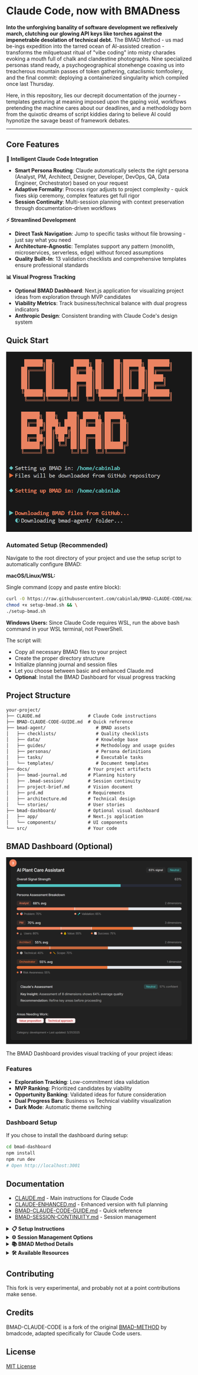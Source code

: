# Claude Code, now with BMADness

**Into the unforgiving banality of software development we reflexively march, clutching our glowing API keys like torches against the impenetrable desolation of technical debt.** The BMAD Method - us mad be-ings expedition into the tarred ocean of AI-assisted creation - transforms the milquetoast ritual of "vibe coding" into misty charades evoking a mouth full of chalk and clandestine photographs. Nine specialized personas stand ready, a psychogeographical stonehenge coaxing us into treacherous mountain passes of token gathering, cataclismic tomfoolery, and the final commit: deploying a containerized singularity which compiled once last Thursday.

Here, in this repository, lies our decrepit documentation of the journey - templates gesturing at meaning imposed upon the gaping void, workflows pretending the machine cares about our deadlines, and a methodology born from the quixotic dreams of script kiddies daring to believe AI could hypnotize the savage beast of framework debates.

---

## Core Features

**🎯 Intelligent Claude Code Integration**

- **Smart Persona Routing**: Claude automatically selects the right persona (Analyst, PM, Architect, Designer, Developer, DevOps, QA, Data Engineer, Orchestrator) based on your request
- **Adaptive Formality**: Process rigor adjusts to project complexity - quick fixes skip ceremony, complex features get full rigor
- **Session Continuity**: Multi-session planning with context preservation through documentation-driven workflows

**⚡ Streamlined Development**

- **Direct Task Navigation**: Jump to specific tasks without file browsing - just say what you need
- **Architecture-Agnostic**: Templates support any pattern (monolith, microservices, serverless, edge) without forced assumptions
- **Quality Built-In**: 13 validation checklists and comprehensive templates ensure professional standards

**📊 Visual Progress Tracking**

- **Optional BMAD Dashboard**: Next.js application for visualizing project ideas from exploration through MVP candidates
- **Viability Metrics**: Track business/technical balance with dual progress indicators
- **Anthropic Design**: Consistent branding with Claude Code's design system

## Quick Start

![Setup Script](media/setup-script.png)

### Automated Setup (Recommended)

Navigate to the root directory of your project and use the setup script to automatically configure BMAD:

**macOS/Linux/WSL:**

Single command (copy and paste entire block):

```bash
curl -O https://raw.githubusercontent.com/cabinlab/BMAD-CLAUDE-CODE/main/setup-bmad.sh && \
chmod +x setup-bmad.sh && \
./setup-bmad.sh
```

**Windows Users:** Since Claude Code requires WSL, run the above bash command in your WSL terminal, not PowerShell.

The script will:

- Copy all necessary BMAD files to your project
- Create the proper directory structure
- Initialize planning journal and session files
- Let you choose between basic and enhanced Claude.md
- **Optional**: Install the BMAD Dashboard for visual progress tracking

## Project Structure

```
your-project/
├── CLAUDE.md                  # Claude Code instructions
├── BMAD-CLAUDE-CODE-GUIDE.md  # Quick reference
├── bmad-agent/                   # BMAD assets
│   ├── checklists/               # Quality checklists
│   ├── data/                     # Knowledge base
│   ├── guides/                   # Methodology and usage guides
│   ├── personas/                 # Persona definitions
│   ├── tasks/                    # Executable tasks
│   └── templates/                # Document templates
├── docs/                      # Your project artifacts
│   ├── bmad-journal.md        # Planning history
│   ├── .bmad-session/         # Session continuity
│   ├── project-brief.md       # Vision document
│   ├── prd.md                 # Requirements
│   ├── architecture.md        # Technical design
│   └── stories/               # User stories
├── bmad-dashboard/            # Optional visual dashboard
│   ├── app/                   # Next.js application
│   └── components/            # UI components
└── src/                       # Your code
```

## BMAD Dashboard (Optional)

![BMAD Dashboard](media/claude-bmad-dashboard.png)

The BMAD Dashboard provides visual tracking of your project ideas:

### Features

- **Exploration Tracking**: Low-commitment idea validation
- **MVP Ranking**: Prioritized candidates by viability
- **Opportunity Banking**: Validated ideas for future consideration
- **Dual Progress Bars**: Business vs Technical viability visualization
- **Dark Mode**: Automatic theme switching

### Dashboard Setup

If you chose to install the dashboard during setup:

```bash
cd bmad-dashboard
npm install
npm run dev
# Open http://localhost:3001
```

## Documentation

- [CLAUDE.md](CLAUDE.md) - Main instructions for Claude Code
- [CLAUDE-ENHANCED.md](CLAUDE-ENHANCED.md) - Enhanced version with full planning
- [BMAD-CLAUDE-CODE-GUIDE.md](BMAD-CLAUDE-CODE-GUIDE.md) - Quick reference
- [BMAD-SESSION-CONTINUITY.md](BMAD-SESSION-CONTINUITY.md) - Session management

<details>
<summary><strong>📋 Setup Instructions</strong></summary>

### Manual Setup

1. Clone this repository or download the files
2. Copy these to your project root:
   - `bmad-agent/` folder (personas, templates, tasks, checklists, data)
   - `CLAUDE.md` or `CLAUDE-ENHANCED.md` (rename to CLAUDE.md)
   - `BMAD-CLAUDE-CODE-GUIDE.md` (optional quick reference)
3. Create a `docs/` folder in your project for BMAD artifacts
4. Start using BMAD with Claude Code!

### Using BMAD with Claude Code

**Starting a New Project:**

```
User: "Let's plan a new app using BMAD"
Claude Code: I'll help you start a new BMAD project. Let me set up the planning structure...
```

**Continuing Work:**

```
User: "Continue BMAD planning"
Claude Code: I see we were working on the PRD as the Product Manager...
```

**Key Commands:**

- **"Act as the BMAD [Persona]"** - Claude adopts specific persona mindset
- **"Create a [document]"** - Uses appropriate BMAD template
- **"Run [checklist]"** - Executes quality validation
- **"Show planning status"** - Reviews progress and next steps

**Usage Examples:**

- **Direct Requests**: "Build authentication" → [Developer] starts implementation
- **Create Documents**: "Create user stories" → [PM] drafts stories
- **Design Systems**: "Design the database" → [Data Engineer] creates schema
- **Quality Gates**: "Run architecture checklist" → Validates design decisions

</details>

<details>
<summary><strong>⚙️ Session Management Options</strong></summary>

### Basic Setup (CLAUDE.md)

Use for simple, single-session projects:

- Copy `CLAUDE.md` as-is to your project root
- No session tracking needed
- Best for small features or quick prototypes
- All planning happens in one session

### Enhanced Setup (CLAUDE-ENHANCED.md)

For complex, multi-session planning:

- Copy `CLAUDE-ENHANCED.md` to your project root and rename to `CLAUDE.md`
- Includes efficiency enhancements, session continuity, and planning journal support
- Best for full application development with extended planning phases

</details>

<details>
<summary><strong>📚 BMAD Method Details</strong></summary>

### The BMAD Method Philosophy

The BMAD Method is a revolutionary approach that elevates "vibe coding" to advanced project planning, ensuring AI-driven development starts with clear vision and completes with explicit guidance. It provides a structured yet flexible framework to plan, execute, and manage software projects.

#### Key Benefits

- **Structured Planning**: Move from idea to implementation with clear phases
- **Quality Built-In**: Checklists and templates ensure nothing is missed
- **Context Preservation**: Never lose planning decisions across sessions
- **Role-Based Thinking**: Claude Code adopts appropriate mindsets for each phase
- **Document-Driven**: All artifacts are markdown files, easy to review and version

### BMAD Workflow Phases

#### 1. Discovery & Analysis

**Analyst** persona investigates and challenges assumptions:

- Deep research into problem space and constraints
- Competitive analysis and market validation
- Edge case identification and risk assessment

#### 2. Product Definition

**Product Manager** persona transforms research into requirements:

- Creates comprehensive PRD with prioritized features
- Defines user stories with clear acceptance criteria
- Establishes success metrics and MVP scope

#### 3. Technical & UX Design

**Architect** and **Designer** personas create system design:

- Architecture patterns for scalability and maintainability
- API specifications and security modeling
- User experience flows and interface design

#### 4. Implementation & Quality

**Developer** persona builds the solution:

- Clean code implementation following best practices
- Debugging and refactoring for maintainability
- Technical documentation and code reviews

**QA Engineer** persona ensures quality:

- Test strategy design and test automation
- Performance and security testing
- Independent quality validation

#### 5. Data Management

**Data Engineer** persona architects information flow:

- Database schema design and optimization
- Data migration and ETL pipeline creation
- Privacy compliance and data governance

#### 6. Infrastructure & Operations

**DevOps Engineer** persona enables deployment:

- CI/CD pipeline setup and automation
- Infrastructure design and monitoring
- Security hardening and cost optimization

#### 7. Process & Continuity

**Orchestrator** persona maintains project discipline:

- Quality gates and validation checkpoints
- Change management and course correction
- Session continuity and knowledge preservation

</details>

<details>
<summary><strong>🛠️ Available Resources</strong></summary>

### Templates (`bmad-agent/templates/`) - 10 Total

**Core Templates:**

- `project-brief-tmpl.md` - Vision and problem definition
- `prd-tmpl.md` - Product requirements with pattern guidance
- `architecture-tmpl.md` - System design with architecture patterns
- `story-tmpl.md` - User stories with comprehensive DoD

**Specialized Templates:**

- `front-end-architecture-tmpl.md` - Frontend technical design
- `front-end-spec-tmpl.md` - UI/UX specifications
- `test-strategy-tmpl.md` - Comprehensive testing approach
- `session-state-tmpl.md` - Session continuity tracking
- `planning-journal-tmpl.md` - Decision history across sessions
- `doc-sharding-tmpl.md` - Documentation organization

### Tasks (`bmad-agent/tasks/`) - 19 Total

**Core Tasks:**

- `create-prd.md` - Requirements definition
- `create-architecture.md` - System design
- `create-next-story.md` - User story creation
- `create-deep-research.md` - Investigation and analysis

**Design & Architecture Tasks:**

- `create-api-specification.md` - API design and contracts
- `create-frontend-architecture.md` - Frontend system design
- `create-ui-specification.md` - UI/UX design specifications
- `create-database-design.md` - Database schema design
- `security-threat-model.md` - Security analysis

**Implementation Tasks:**

- `implement-story.md` - Guided code implementation
- `create-test-strategy.md` - Comprehensive testing approach
- `generate-tests.md` - Comprehensive test creation
- `debug-issue.md` - Systematic debugging
- `create-deployment-pipeline.md` - CI/CD setup
- `create-data-migration-strategy.md` - Data migration planning

**Process Tasks:**

- `coordinate-multi-persona-feature.md` - Multi-persona coordination
- `correct-course.md` - Change management
- `core-dump.md` - Session memory capture
- `checklist-run-task.md` - Quality gate execution

### Checklists (`bmad-agent/checklists/`) - 13 Total

**Product & Requirements:**

- `pm-checklist.md` - PRD quality validation
- `po-master-checklist.md` - Backlog readiness
- `story-draft-checklist.md` - Story quality validation
- `story-dod-checklist.md` - Definition of Done

**Architecture & Design:**

- `architect-checklist.md` - System architecture review
- `frontend-architecture-checklist.md` - Frontend design validation
- `api-design-checklist.md` - API specification quality
- `security-threat-model-checklist.md` - Security analysis validation

**Implementation & Quality:**

- `implementation-quality-checklist.md` - Code quality standards
- `test-suite-quality-checklist.md` - Test coverage validation
- `deployment-pipeline-checklist.md` - CI/CD quality validation
- `debug-process-checklist.md` - Issue resolution validation
- `change-checklist.md` - Change management validation

### Getting Started Examples

**Example 1: Starting Fresh**

```
User: "I want to build a task management app using BMAD"
Claude Code: I'll help you start a new BMAD project for your task management app.
Let me set up the planning structure and begin with discovery...
```

**Example 2: Continuing Work**

```
User: "Continue BMAD planning"
Claude Code: I see we were working on Epic 2 of your PRD. Last session we completed
the user authentication stories. Shall we continue with the task management stories?
```

**Example 3: Running Checklists**

```
User: "Run the architecture checklist"
Claude Code: I'll run through the architecture checklist for your current design.
Let's validate each aspect...
```

</details>

## Contributing

This fork is very experimental, and probably not at a point contributions make sense.

## Credits

BMAD-CLAUDE-CODE is a fork of the original [BMAD-METHOD](https://github.com/bmadcode/BMAD-METHOD) by bmadcode, adapted specifically for Claude Code users.

## License

[MIT License](./docs/LICENSE)
